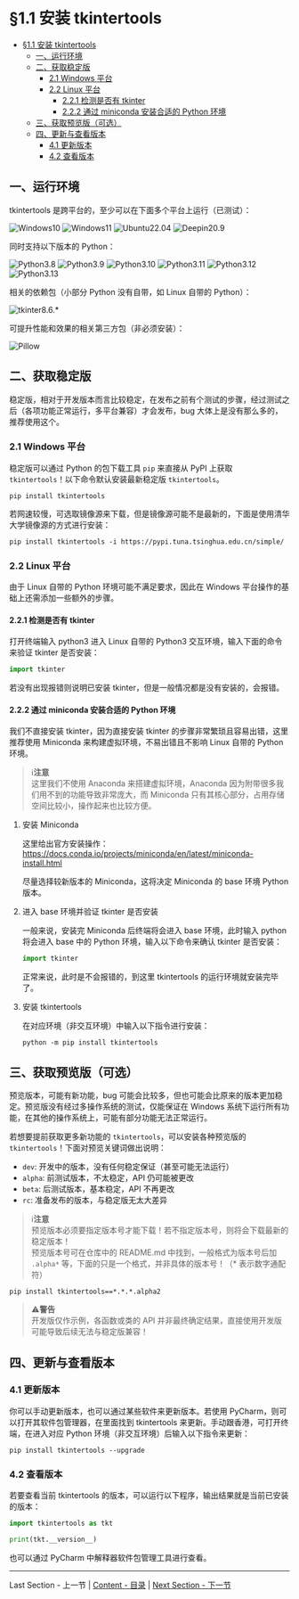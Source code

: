 # §1.1 安装 tkintertools

- [§1.1 安装 tkintertools](#11-安装-tkintertools)
  - [一、运行环境](#一运行环境)
  - [二、获取稳定版](#二获取稳定版)
    - [2.1 Windows 平台](#21-windows-平台)
    - [2.2 Linux 平台](#22-linux-平台)
      - [2.2.1 检测是否有 tkinter](#221-检测是否有-tkinter)
      - [2.2.2 通过 miniconda 安装合适的 Python 环境](#222-通过-miniconda-安装合适的-python-环境)
  - [三、获取预览版（可选）](#三获取预览版可选)
  - [四、更新与查看版本](#四更新与查看版本)
    - [4.1 更新版本](#41-更新版本)
    - [4.2 查看版本](#42-查看版本)

一、运行环境
-----------

tkintertools 是跨平台的，至少可以在下面多个平台上运行（已测试）：

![Windows10](https://img.shields.io/badge/Windows-10-green?logo=windows)
![Windows11](https://img.shields.io/badge/Windows-11-green?logo=windows11)
![Ubuntu22.04](https://img.shields.io/badge/Ubuntu-22.04-green?logo=ubuntu)
![Deepin20.9](https://img.shields.io/badge/Deepin-20.9-green?logo=deepin)

同时支持以下版本的 Python：

![Python3.8](https://img.shields.io/badge/Python-3.8-blue?logo=python)
![Python3.9](https://img.shields.io/badge/Python-3.9-blue?logo=python)
![Python3.10](https://img.shields.io/badge/Python-3.10-blue?logo=python)
![Python3.11](https://img.shields.io/badge/Python-3.11-blue?logo=python)
![Python3.12](https://img.shields.io/badge/Python-3.12-blue?logo=python)
![Python3.13](https://img.shields.io/badge/Python-3.13-blue?logo=python)

相关的依赖包（小部分 Python 没有自带，如 Linux 自带的 Python）：

![tkinter8.6.*](https://img.shields.io/badge/tkinter-≥8.6-yellow)

可提升性能和效果的相关第三方包（非必须安装）：

![Pillow](https://img.shields.io/badge/Pillow-≥10.0-red)

二、获取稳定版
-------------

稳定版，相对于开发版本而言比较稳定，在发布之前有个测试的步骤，经过测试之后（各项功能正常运行，多平台兼容）才会发布，bug 大体上是没有那么多的，推荐使用这个。

### 2.1 Windows 平台

稳定版可以通过 Python 的包下载工具 `pip` 来直接从 PyPI 上获取 `tkintertools`！以下命令默认安装最新稳定版 `tkintertools`。

```
pip install tkintertools
```

若网速较慢，可选取镜像源来下载，但是镜像源可能不是最新的，下面是使用清华大学镜像源的方式进行安装：

```
pip install tkintertools -i https://pypi.tuna.tsinghua.edu.cn/simple/
```

### 2.2 Linux 平台

由于 Linux 自带的 Python 环境可能不满足要求，因此在 Windows 平台操作的基础上还需添加一些额外的步骤。

#### 2.2.1 检测是否有 tkinter

打开终端输入 python3 进入 Linux 自带的 Python3 交互环境，输入下面的命令来验证 tkinter 是否安装：

```python
import tkinter
```

若没有出现报错则说明已安装 tkinter，但是一般情况都是没有安装的，会报错。

#### 2.2.2 通过 miniconda 安装合适的 Python 环境

我们不直接安装 tkinter，因为直接安装 tkinter 的步骤非常繁琐且容易出错，这里推荐使用 Miniconda 来构建虚拟环境，不易出错且不影响 Linux 自带的 Python 环境。

> ℹ️**注意**  
> 这里我们不使用 Anaconda 来搭建虚拟环境，Anaconda 因为附带很多我们用不到的功能导致非常庞大，而 Miniconda 只有其核心部分，占用存储空间比较小，操作起来也比较方便。

1. 安装 Miniconda

    这里给出官方安装操作：https://docs.conda.io/projects/miniconda/en/latest/miniconda-install.html

    尽量选择较新版本的 Miniconda，这将决定 Miniconda 的 base 环境 Python 版本。

2. 进入 base 环境并验证 tkinter 是否安装
    
    一般来说，安装完 Miniconda 后终端将会进入 base 环境，此时输入 python 将会进入 base 中的 Python 环境，输入以下命令来确认 tkinter 是否安装：

    ```python
    import tkinter
    ```

    正常来说，此时是不会报错的，到这里 tkintertools 的运行环境就安装完毕了。

3. 安装 tkintertools

    在对应环境（非交互环境）中输入以下指令进行安装：

    ```
    python -m pip install tkintertools
    ```

三、获取预览版（可选）
-------------------

预览版本，可能有新功能，bug 可能会比较多，但也可能会比原来的版本更加稳定。预览版没有经过多操作系统的测试，仅能保证在 Windows 系统下运行所有功能，在其他的操作系统上，可能有部分功能无法正常运行。  

若想要提前获取更多新功能的 `tkintertools`，可以安装各种预览版的 `tkintertools`！下面对预览关键词做出说明：

* `dev`: 开发中的版本，没有任何稳定保证（甚至可能无法运行）
* `alpha`: 前测试版本，不太稳定，API 仍可能被更改
* `beta`: 后测试版本，基本稳定，API 不再更改
* `rc`: 准备发布的版本，与稳定版无太大差异

> ℹ️**注意**  
> 预览版本必须要指定版本号才能下载！若不指定版本号，则将会下载最新的稳定版本！  
> 预览版本号可在仓库中的 README.md 中找到，一般格式为版本号后加 `.alpha*` 等，下面的只是一个格式，并非具体的版本号！（* 表示数字通配符）

```
pip install tkintertools==*.*.*.alpha2
```

> ⚠️**警告**  
> 开发版仅作示例，各函数或类的 API 并非最终确定结果，直接使用开发版可能导致后续无法与稳定版兼容！

四、更新与查看版本
----------------

### 4.1 更新版本

你可以手动更新版本，也可以通过某些软件来更新版本。若使用 PyCharm，则可以打开其软件包管理器，在里面找到 tkintertools 来更新。手动跟香港，可打开终端，在进入对应 Python 环境（非交互环境）后输入以下指令来更新：

```
pip install tkintertools --upgrade
```

### 4.2 查看版本

若要查看当前 tkintertools 的版本，可以运行以下程序，输出结果就是当前已安装的版本：

```python
import tkintertools as tkt

print(tkt.__version__)
```

也可以通过 PyCharm 中解释器软件包管理工具进行查看。

---
Last Section - 上一节 | [Content - 目录](README.md) | [Next Section - 下一节](认识%20tkintertools.md)